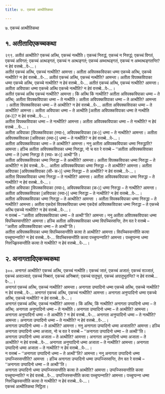 ```yaml
---
title: ७. एकच्‍चं अत्थीतिकथा

---
```

७. एकच्‍चं अत्थीतिकथा  


## १. अतीतादिएकच्‍चकथा

२९९. अतीतं अत्थीति? एकच्‍चं अत्थि, एकच्‍चं नत्थीति। एकच्‍चं निरुद्धं, एकच्‍चं न निरुद्धं; एकच्‍चं विगतं, एकच्‍चं अविगतं; एकच्‍चं अत्थङ्गतं, एकच्‍चं न अत्थङ्गतं; एकच्‍चं अब्भत्थङ्गतं, एकच्‍चं न अब्भत्थङ्गतन्ति? न हेवं वत्तब्बे…पे॰…।  
अतीतं एकच्‍चं अत्थि, एकच्‍चं नत्थीति? आमन्ता। अतीता अविपक्‍कविपाका धम्मा एकच्‍चे अत्थि, एकच्‍चे नत्थीति? न हेवं वत्तब्बे…पे॰… अतीतं एकच्‍चं अत्थि, एकच्‍चं नत्थीति? आमन्ता। अतीता विपक्‍कविपाका धम्मा एकच्‍चे अत्थि, एकच्‍चे नत्थीति? न हेवं वत्तब्बे…पे॰… अतीतं एकच्‍चं अत्थि, एकच्‍चं नत्थीति? आमन्ता। अतीता अविपाका धम्मा एकच्‍चे अत्थि एकच्‍चे नत्थीति? न हेवं वत्तब्बे…पे॰…।  
अतीतं एकच्‍चं अत्थि एकच्‍चं नत्थीति? आमन्ता। किं अत्थि किं नत्थीति? अतीता अविपक्‍कविपाका धम्मा – ते अत्थि; अतीता विपक्‍कविपाका धम्मा – ते नत्थीति। अतीता अविपक्‍कविपाका धम्मा – ते अत्थीति? आमन्ता । अतीता विपक्‍कविपाका धम्मा – ते अत्थीति? न हेवं वत्तब्बे…पे॰… अतीता अविपक्‍कविपाका धम्मा – ते अत्थीति? आमन्ता। अतीता अविपाका धम्मा – ते अत्थीति [अतीता अविपक्‍कविपाका धम्मा ते नत्थीति (क॰)]? न हेवं वत्तब्बे…पे॰…।  
अतीता विपक्‍कविपाका धम्मा – ते नत्थीति? आमन्ता। अतीता अविपक्‍कविपाका धम्मा – ते नत्थीति? न हेवं वत्तब्बे …पे॰…।  
अतीता अविपाका [विपक्‍कविपाका (स्या॰), अविपक्‍कविपाका (क॰)] धम्मा – ते नत्थीति? आमन्ता। अतीता अविपक्‍कविपाका [अविपाका (स्या॰)] धम्मा – ते नत्थीति? न हेवं वत्तब्बे…पे॰…।  
अतीता अविपक्‍कविपाका धम्मा – ते अत्थीति? आमन्ता। ननु अतीता अविपक्‍कविपाका धम्मा निरुद्धाति? आमन्ता। हञ्‍चि अतीता अविपक्‍कविपाका धम्मा निरुद्धा, नो च वत रे वत्तब्बे – ‘‘अतीता अविपक्‍कविपाका धम्मा – ते [धम्मा निरुद्धा ते (स्या॰ क॰)] अत्थी’’ति।  
अतीता अविपक्‍कविपाका धम्मा निरुद्धा – ते अत्थीति? आमन्ता। अतीता विपक्‍कविपाका धम्मा निरुद्धा – ते अत्थीति? न हेवं वत्तब्बे…पे॰… अतीता अविपक्‍कविपाका धम्मा निरुद्धा – ते अत्थीति? आमन्ता। अतीता अविपाका [अविपक्‍कविपाका (सी॰ क॰)] धम्मा निरुद्धा – ते अत्थीति? न हेवं वत्तब्बे…पे॰…।  
अतीता विपक्‍कविपाका धम्मा निरुद्धा – ते नत्थीति? आमन्ता। अतीता अविपक्‍कविपाका धम्मा निरुद्धा – ते नत्थीति? न हेवं वत्तब्बे…पे॰…।  
अतीता अविपाका [विपक्‍कविपाका (स्या॰), अविपक्‍कविपाका (क॰)] धम्मा निरुद्धा – ते नत्थीति? आमन्ता। अतीता अविपक्‍कविपाका [अविपाका (स्या॰)] धम्मा निरुद्धा – ते नत्थीति? न हेवं वत्तब्बे…पे॰…।  
अतीता अविपक्‍कविपाका धम्मा निरुद्धा – ते अत्थीति? आमन्ता । अतीता विपक्‍कविपाका धम्मा निरुद्धा – ते नत्थीति? आमन्ता। अतीता एकदेसं विपक्‍कविपाका धम्मा एकदेसं अविपक्‍कविपाका धम्मा निरुद्धा – ते एकच्‍चे अत्थि एकच्‍चे नत्थीति? न हेवं वत्तब्बे…पे॰…।  
न वत्तब्बं – ‘‘अतीता अविपक्‍कविपाका धम्मा – ते अत्थी’’ति? आमन्ता। ननु अतीता अविपक्‍कविपाका धम्मा विपच्‍चिस्सन्तीति? आमन्ता। हञ्‍चि अतीता अविपक्‍कविपाका धम्मा विपच्‍चिस्सन्ति, तेन वत रे वत्तब्बे – ‘‘अतीता अविपक्‍कविपाका धम्मा – ते अत्थी’’ति।  
अतीता अविपक्‍कविपाका धम्मा विपच्‍चिस्सन्तीति कत्वा ते अत्थीति? आमन्ता। विपच्‍चिस्सन्तीति कत्वा पच्‍चुप्पन्‍नाति? न हेवं वत्तब्बे…पे॰… विपच्‍चिस्सन्तीति कत्वा पच्‍चुप्पन्‍नाति? आमन्ता। पच्‍चुप्पन्‍ना धम्मा निरुज्झिस्सन्तीति कत्वा ते नत्थीति? न हेवं वत्तब्बे…पे॰…।  


## २. अनागतादिएकच्‍चकथा

३००. अनागतं अत्थीति? एकच्‍चं अत्थि, एकच्‍चं नत्थीति। एकच्‍चं जातं, एकच्‍चं अजातं; एकच्‍चं सञ्‍जातं, एकच्‍चं असञ्‍जातं; एकच्‍चं निब्बत्तं, एकच्‍चं अनिब्बत्तं; एकच्‍चं पातुभूतं, एकच्‍चं अपातुभूतन्ति? न हेवं वत्तब्बे…पे॰…।  
अनागतं एकच्‍चं अत्थि, एकच्‍चं नत्थीति? आमन्ता। अनागता उप्पादिनो धम्मा एकच्‍चे अत्थि, एकच्‍चे नत्थीति? न हेवं वत्तब्बे…पे॰… अनागतं एकच्‍चं अत्थि, एकच्‍चं नत्थीति? आमन्ता। अनागता अनुप्पादिनो धम्मा एकच्‍चे अत्थि, एकच्‍चे नत्थीति? न हेवं वत्तब्बे…पे॰…।  
अनागतं एकच्‍चं अत्थि, एकच्‍चं नत्थीति? आमन्ता। किं अत्थि, किं नत्थीति? अनागता उप्पादिनो धम्मा – ते अत्थि; अनागता अनुप्पादिनो धम्मा – ते नत्थीति। अनागता उप्पादिनो धम्मा – ते अत्थीति? आमन्ता। अनागता अनुप्पादिनो धम्मा – ते अत्थीति ? न हेवं वत्तब्बे…पे॰… अनागता अनुप्पादिनो धम्मा – ते नत्थीति? आमन्ता। अनागता उप्पादिनो धम्मा – ते नत्थीति? न हेवं वत्तब्बे…पे॰…।  
अनागता उप्पादिनो धम्मा – ते अत्थीति? आमन्ता। ननु अनागता उप्पादिनो धम्मा अजाताति? आमन्ता। हञ्‍चि अनागता उप्पादिनो धम्मा अजाता, नो च वत रे वत्तब्बे – ‘‘अनागता उप्पादिनो धम्मा – ते अत्थी’’ति।  
अनागता उप्पादिनो धम्मा अजाता – ते अत्थीति? आमन्ता। अनागता अनुप्पादिनो धम्मा अजाता – ते अत्थीति? न हेवं वत्तब्बे…पे॰… अनागता अनुप्पादिनो धम्मा अजाता – ते नत्थीति? आमन्ता। अनागता उप्पादिनो धम्मा अजाता – ते नत्थीति? न हेवं वत्तब्बे…पे॰…।  
न वत्तब्बं – ‘‘अनागता उप्पादिनो धम्मा – ते अत्थी’’ति? आमन्ता। ननु अनागता उप्पादिनो धम्मा उप्पज्‍जिस्सन्तीति? आमन्ता । हञ्‍चि अनागता उप्पादिनो धम्मा उप्पज्‍जिस्सन्ति, तेन वत रे वत्तब्बे – ‘‘अनागता उप्पादिनो धम्मा – ते अत्थी’’ति।  
अनागता उप्पादिनो धम्मा उप्पज्‍जिस्सन्तीति कत्वा ते अत्थीति? आमन्ता। उप्पज्‍जिस्सन्तीति कत्वा पच्‍चुप्पन्‍नाति? न हेवं वत्तब्बे…पे॰… उप्पज्‍जिस्सन्तीति कत्वा पच्‍चुप्पन्‍नाति? आमन्ता। पच्‍चुप्पन्‍ना धम्मा निरुज्झिस्सन्तीति कत्वा ते नत्थीति? न हेवं वत्तब्बे…पे॰…।  
एकच्‍चं अत्थीतिकथा निट्ठिता।  